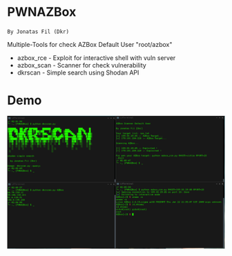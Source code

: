 # PWNAZBox

`By Jonatas Fil (Dkr)`

Multiple-Tools for check AZBox Default User "root/azbox"

- azbox_rce - Exploit for interactive shell with vuln server
- azbox_scan - Scanner for check vulnerability
- dkrscan - Simple search using Shodan API
# Demo

![alt text](screen.png)
